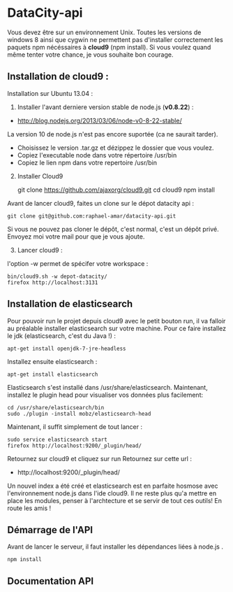 # DataCity-api

Vous devez être sur un environnement Unix. Toutes les versions de windows 8 ainsi que cygwin ne permettent pas d'installer correctement les paquets npm nécéssaires à **cloud9** (npm install). Si vous voulez quand même tenter votre chance, je vous souhaite bon courage.

## Installation de cloud9 :

Installation sur Ubuntu 13.04 :

1) Installer l'avant derniere version stable de node.js (**v0.8.22**) :

* http://blog.nodejs.org/2013/03/06/node-v0-8-22-stable/

La version 10 de node.js n'est pas encore suportée (ca ne saurait tarder).
- Choisissez le version .tar.gz et dézippez le dossier que vous voulez.
- Copiez l'executable node dans votre répertoire /usr/bin
- Copiez le lien npm dans votre repertoire /usr/bin

2) Installer Cloud9

    git clone https://github.com/ajaxorg/cloud9.git
    cd cloud9
    npm install

Avant de lancer cloud9, faites un clone sur le dépot datacity api :

    git clone git@github.com:raphael-amar/datacity-api.git

Si vous ne pouvez pas cloner le dépôt, c'est normal, c'est un dépôt privé. Envoyez moi votre mail pour que je vous ajoute.

3) Lancer cloud9 :

l'option -w permet de spécifer votre workspace :

    bin/cloud9.sh -w depot-datacity/
    firefox http://localhost:3131

## Installation de elasticsearch

Pour pouvoir run le projet depuis cloud9 avec le petit bouton run, il va falloir au préalable installer elasticsearch sur votre machine.
Pour ce faire installez le jdk (elasticsearch, c'est du Java !) :

    apt-get install openjdk-7-jre-headless

Installez ensuite elasticsearch :

    apt-get install elasticsearch

Elasticsearch s'est installé dans /usr/share/elasticsearch.
Maintenant, installez le plugin head pour visualiser vos données plus facilement:

    cd /usr/share/elasticsearch/bin
    sudo ./plugin -install mobz/elasticsearch-head

Maintenant, il suffit simplement de tout lancer : 

    sudo service elasticsearch start
    firefox http://localhost:9200/_plugin/head/

Retournez sur cloud9 et cliquez sur run
Retournez sur cette url : 

* http://localhost:9200/_plugin/head/

Un nouvel index a été créé et elasticsearch est en parfaite hosmose avec l'environnement node.js dans l'ide cloud9. Il ne reste plus qu'a mettre en place les modules, penser à l'archtecture et se servir de tout ces outils! En route les amis !

## Démarrage de l'API

Avant de lancer le serveur, il faut installer les dépendances liées à node.js .

    npm install

## Documentation API

